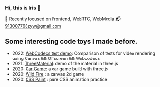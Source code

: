 ### Hi, this is Iris 👋

🧐  Recently focused on Frontend, WebRTC, WebMedia
📬  913007768zyw@gmail.com

## Some interesting code toys I made before.
- 2022: [WebCodecs test demo](https://github.com/zhangyuiris/3-ways-to-mix-video-tracks-with-javascript): Comparison of tests for video rendering using Canvas && Offscreen && Webcodecs
- 2021: [ThreeMaterial](https://threejs-materials.vercel.app/): demo of the material in three.js
- 2020: [Car Game](https://zhangyuiris.github.io/Car-Game/): a car game build with three.js
- 2020: [Wild Fire](https://zhangyuiris.github.io/Wildfire/#/) : a canvas 2d game
- 2020: [CSS Paint](https://zhangyuiris.github.io/CSS-Painter/) : pure CSS animation practice

